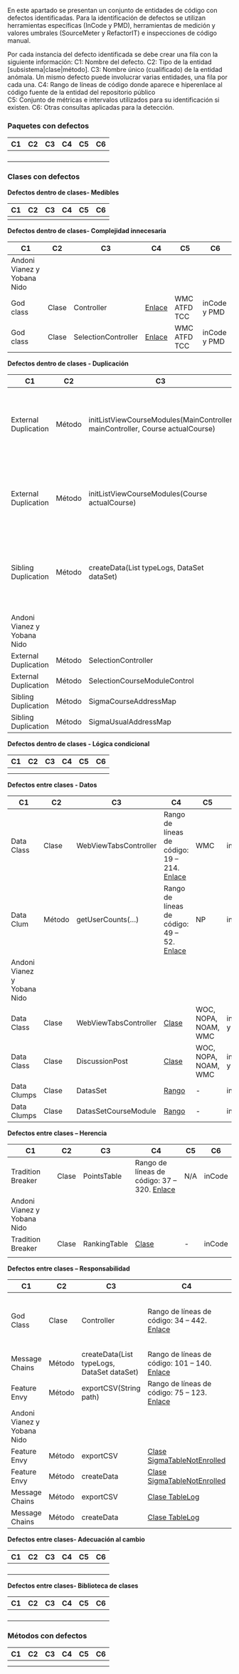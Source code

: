 En este apartado se presentan un conjunto de entidades de código con defectos identificadas. 
Para la identificación de defectos se utilizan herramientas específicas (InCode y PMD), herramientas de medición y valores umbrales (SourceMeter y RefactorIT) e inspecciones de código manual.

Por cada instancia del defecto identificada se debe crear una fila con la siguiente información:
C1: Nombre del defecto.
C2: Tipo de la entidad [subsistema|clase|método].
C3: Nombre único (cualificado) de la entidad anómala. Un mismo defecto puede involucrar varias entidades, una fila por cada una. 
C4: Rango de líneas de código donde aparece e hiperenlace al código fuente de la entidad del repositorio público  
C5: Conjunto de métricas e intervalos utilizados para su identificación si existen.
C6: Otras consultas aplicadas para la detección.

### Paquetes con defectos
|     C1     |     C2    |     C3      |    C4    |          C5             |         C6              |
|------------|-----------|-------------|----------|-------------------------|-------------------------|
|            |           |             |          |                         |                         |
|            |           |             |          |                         |                         |
|            |           |             |          |                         |                         |
|            |           |             |          |                         |                         |

### Clases con defectos


**Defectos dentro de clases- Medibles**

|     C1     |     C2    |     C3      |    C4    |          C5             |         C6              |
|------------|-----------|-------------|----------|-------------------------|-------------------------|
|            |           |             |          |                         |                         |

**Defectos dentro de clases- Complejidad innecesaria**

|     C1     |     C2    |     C3             |    C4    |          C5             |         C6              |
|------------|-----------|--------------------|----------|-------------------------|-------------------------|
| Andoni Vianez y Yobana Nido                                                                                |
| God class  | Clase     |Controller          | [Enlace](https://github.com/yjx0003/UBUMonitor/blob/master/src/main/java/es/ubu/lsi/ubumonitor/controllers/Controller.java)   |   WMC ATFD TCC                     |  inCode y PMD           |
| God class  | Clase     |SelectionController | [Enlace](https://github.com/yjx0003/UBUMonitor/blob/master/src/main/java/es/ubu/lsi/ubumonitor/controllers/SelectionController.java)   | WMC ATFD TCC                        |  inCode y PMD           |

**Defectos dentro de clases -  Duplicación**

|     C1     |     C2    |     C3      |    C4    |          C5             |         C6              |
|------------|-----------|-------------|----------|-------------------------|-------------------------|
| External Duplication | Método |  initListViewCourseModules(MainController mainController, Course actualCourse) | Rango de líneas de código: 71 – 168. [Enlace](https://github.com/yjx0003/UBUMonitor/blob/master/src/main/java/es/ubu/lsi/ubumonitor/controllers/SelectionController.java) | N/A | inCode |
| External Duplication | Método |  initListViewCourseModules(Course actualCourse)| Rango de líneas de código: 71 – 168. [Enlace](https://github.com/yjx0003/UBUMonitor/blob/master/src/main/java/es/ubu/lsi/ubumonitor/controllers/SelectionController.java) | N/A | inCode |
| Sibling Duplication | Método | createData(List<E> typeLogs, DataSet<E> dataSet) | Rango de líneas de código: 63 – 108. [Enlace](https://github.com/yjx0003/UBUMonitor/blob/master/src/main/java/es/ubu/lsi/ubumonitor/view/chart/multi/RankingTable.java) | N/A |  inCode |
|            |           |             |          |                         |                         |
| Andoni Vianez y Yobana Nido                                                                         |
| External Duplication | Método | SelectionController   | [Líneas ](https://github.com/yjx0003/UBUMonitor/blob/master/src/main/java/es/ubu/lsi/ubumonitor/controllers/SelectionController.java)| - | inCode |
| External Duplication | Método | SelectionCourseModuleControl   |[Líneas](https://github.com/yjx0003/UBUMonitor/blob/master/src/main/java/es/ubu/lsi/ubumonitor/controllers/SelectionCourseModuleController.java) | - | inCode |
| Sibling Duplication | Método | SigmaCourseAddressMap   | [Líneas](https://github.com/yjx0003/UBUMonitor/blob/master/src/main/java/es/ubu/lsi/ubumonitor/view/chart/sigma/SigmaCourseAddressMap.java) | - | inCode |
| Sibling Duplication | Método | SigmaUsualAddressMap    | [Líneas](https://github.com/yjx0003/UBUMonitor/blob/master/src/main/java/es/ubu/lsi/ubumonitor/view/chart/sigma/SigmaUsualAddressMap.java) | - | inCode |



**Defectos dentro de clases -  Lógica condicional**

|     C1     |     C2    |     C3      |    C4    |          C5             |         C6              |
|------------|-----------|-------------|----------|-------------------------|-------------------------|
|            |           |             |          |                         |                         |
|            |           |             |          |                         |                         |

**Defectos entre clases - Datos**

|     C1     |     C2    |     C3      |    C4    |          C5             |         C6              |
|------------|-----------|-------------|----------|-------------------------|-------------------------|
| Data Class | Clase     |     WebViewTabsController   |  Rango de líneas de código: 19 – 214. [Enlace](https://github.com/yjx0003/UBUMonitor/blob/master/src/main/java/es/ubu/lsi/ubumonitor/controllers/WebViewTabsController.java)  |   WMC    |   inCode   |
| Data Clum  | Método    |   getUserCounts(…)     | Rango de líneas de código: 49 – 52. [Enlace](https://github.com/yjx0003/UBUMonitor/blob/master/src/main/java/es/ubu/lsi/ubumonitor/model/datasets/DatasSetCourseModule.java)    |        NP       |    inCode    |
| Andoni Vianez y Yobana Nido  |     |        |     |               |       |
| Data Class  | Clase    | WebViewTabsController       |  [Clase](https://github.com/yjx0003/UBUMonitor/blob/master/src/main/java/es/ubu/lsi/ubumonitor/controllers/WebViewTabsController.java)    |  WOC, NOPA, NOAM, WMC             | inCode y PMD      |
| Data Class  | Clase    | DiscussionPost       | [Clase](https://github.com/yjx0003/UBUMonitor/blob/master/src/main/java/es/ubu/lsi/ubumonitor/model/DiscussionPost.java)    |  WOC, NOPA, NOAM, WMC             | inCode y PMD      |
| Data Clumps  | Clase    | DatasSet      | [Rango](https://github.com/yjx0003/UBUMonitor/blob/master/src/main/java/es/ubu/lsi/ubumonitor/model/datasets/DataSet.java)   |  -             | inCode    |
| Data Clumps  | Clase    | DatasSetCourseModule       |   [Rango](https://github.com/yjx0003/UBUMonitor/blob/master/src/main/java/es/ubu/lsi/ubumonitor/model/datasets/DatasSetCourseModule.java) |  -             | inCode      |

**Defectos entre clases – Herencia**

|     C1     |     C2    |     C3      |    C4    |          C5             |         C6              |
|------------|-----------|-------------|----------|-------------------------|-------------------------|
| Tradition Breaker | Clase | PointsTable | Rango de líneas de código: 37 – 320. [Enlace](https://github.com/yjx0003/UBUMonitor/blob/master/src/main/java/es/ubu/lsi/ubumonitor/view/chart/multi/PointsTable.java)  | N/A | inCode |
| Andoni Vianez y Yobana Nido           |           |             |          |                         |                         |
|       Tradition Breaker     |  Clase         |   RankingTable          |    [Clase](https://github.com/yjx0003/UBUMonitor/blob/master/src/main/java/es/ubu/lsi/ubumonitor/view/chart/multi/RankingTable.java)     |       -                  |        inCode                 |
|            |           |             |          |                         |                         |

**Defectos entre clases – Responsabilidad**

|     C1     |     C2    |     C3      |    C4    |          C5             |         C6              |
|------------|-----------|-------------|----------|-------------------------|-------------------------|
| God Class  | Clase     |  Controller | Rango de líneas de código: 34 – 442. [Enlace](https://github.com/yjx0003/UBUMonitor/blob/master/src/main/java/es/ubu/lsi/ubumonitor/controllers/Controller.java)   | WMC=64, ATFD=62, TCC=4.351%  |  Plugin PMD de Eclipse e inCode  |
| Message Chains | Método | createData(List<E> typeLogs, DataSet<E> dataSet)     | Rango de líneas de código: 101 – 140. [Enlace](https://github.com/yjx0003/UBUMonitor/blob/master/src/main/java/es/ubu/lsi/ubumonitor/view/chart/logs/TableLog.java) | CBO, RPC |  inCode  |
| Feature Envy | Método | exportCSV(String path)    |  Rango de líneas de código: 75 – 123. [Enlace](https://github.com/yjx0003/UBUMonitor/blob/master/src/main/java/es/ubu/lsi/ubumonitor/view/chart/sigma/SigmaTableNotEnrolled.java) | CBO, RPC |  inCode  |
| Andoni Vianez y Yobana Nido             |
|     Feature Envy    |     Método   |     exportCSV      |   [Clase SigmaTableNotEnrolled](https://github.com/yjx0003/UBUMonitor/blob/master/src/main/java/es/ubu/lsi/ubumonitor/view/chart/logs/TableLog.java)    |           CBO, LCOM              |         inCode              |
|     Feature Envy    |     Método   |     createData      |    [Clase SigmaTableNotEnrolled](https://github.com/yjx0003/UBUMonitor/blob/master/src/main/java/es/ubu/lsi/ubumonitor/view/chart/logs/TableLog.java)    |           CBO, LCOM              |         inCode        |
|     Message Chains    |     Método   |     exportCSV      |    [Clase TableLog](https://github.com/yjx0003/UBUMonitor/blob/master/src/main/java/es/ubu/lsi/ubumonitor/view/chart/logs/TableLog.java)    |           CBO, RPC              |         inCode          |
|     Message Chains    |     Método   |     createData      |    [Clase TableLog](https://github.com/yjx0003/UBUMonitor/blob/master/src/main/java/es/ubu/lsi/ubumonitor/view/chart/logs/TableLog.java)    |           CBO, RPC              |         inCode            |

**Defectos entre clases- Adecuación al cambio**

|     C1     |     C2    |     C3      |    C4    |          C5             |         C6              |
|------------|-----------|-------------|----------|-------------------------|-------------------------|
|            |           |             |          |                         |                         |
|            |           |             |          |                         |                         |
|            |           |             |          |                         |                         |
|            |           |             |          |                         |                         |

**Defectos entre clases- Biblioteca de clases**

|     C1     |     C2    |     C3      |    C4    |          C5             |         C6              |
|------------|-----------|-------------|----------|-------------------------|-------------------------|
|            |           |             |          |                         |                         |
|            |           |             |          |                         |                         |
|            |           |             |          |                         |                         |
|            |           |             |          |                         |                         |


### Métodos con defectos

|     C1     |     C2    |     C3      |    C4    |          C5             |         C6              |
|------------|-----------|-------------|----------|-------------------------|-------------------------|                       
|            |           |             |          |                         |                         |
|            |           |             |          |                         |                         |